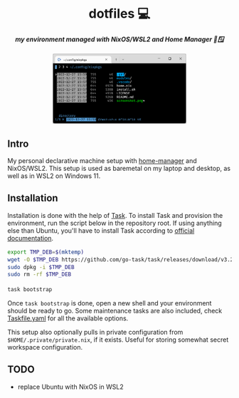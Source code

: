 <div align=center>

# dotfiles 💻
#### _my environment managed with NixOS/WSL2 and Home Manager 🐧🪟_

<img src=screenshot.png width=300px>
</div>

## Intro
My personal declarative machine setup with [home-manager](https://github.com/nix-community/home-manager) and NixOS/WSL2. This setup is used as baremetal on my laptop and desktop, as well as in WSL2 on Windows 11.

## Installation
Installation is done with the help of [Task](https://taskfile.dev/). To install Task and provision the environment, run the script below in the repository root. If using anything else than Ubuntu, you'll have to install Task according to [official documentation](https://taskfile.dev/installation/).
```bash
export TMP_DEB=$(mktemp)
wget -O $TMP_DEB https://github.com/go-task/task/releases/download/v3.20.0/task_linux_amd64.deb
sudo dpkg -i $TMP_DEB
sudo rm -rf $TMP_DEB

task bootstrap
```
Once `task bootstrap` is done, open a new shell and your environment should be ready to go. Some maintenance tasks are also included, check [Taskfile.yaml](Taskfile.yaml) for all the available options.

This setup also optionally pulls in private configuration from `$HOME/.private/private.nix`, if it exists. Useful for storing somewhat secret workspace configuration.

## TODO
- replace Ubuntu with NixOS in WSL2
